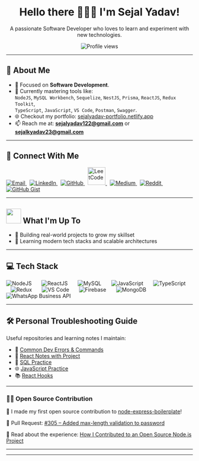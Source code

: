 <h1 align="center">Hello there 👩🏻‍💻 I'm Sejal Yadav!</h1>
<p align="center">A passionate Software Developer who loves to learn and experiment with new technologies.</p>

<p align="center">
  <img src="https://komarev.com/ghpvc/?username=sejalyadav0818&label=Profile%20views&color=0e75b6&style=flat" alt="Profile views"/>
</p>

---

## 🚀 About Me

- 🎯 Focused on **Software Development**.
- 🧠 Currently mastering tools like:  
  `NodeJS`, `MySQL Workbench`, `Sequelize`, `NestJS`, `Prisma`, `ReactJS`, `Redux Toolkit`,  
  `TypeScript`, `JavaScript`, `VS Code`, `Postman`, `Swagger`.
- 🌐 Checkout my portfolio: [sejalyadav-portfolio.netlify.app](https://sejalyadav-portfolio.netlify.app/)
- 📫 Reach me at: **sejalyadav122@gmail.com** or **sejalkyadav23@gmail.com**

---

## 🔗 Connect With Me

<p> <a href="mailto:sejalkyadav23@gmail.com" target="_blank"> <img src="https://img.icons8.com/fluent/48/000000/email.png" title="Email"/> </a> &nbsp; <a href="https://www.linkedin.com/in/sejalkailashyadav/" target="_blank"> <img src="https://img.icons8.com/fluent/48/000000/linkedin.png" title="LinkedIn"/> </a> &nbsp; <a href="https://github.com/sejalkailashyadav" target="_blank"> <img src="https://img.icons8.com/fluent/48/000000/github.png" title="GitHub"/> </a> &nbsp; <a href="https://leetcode.com/sejalkailashyadav23" target="_blank"> <img src="https://cdn.jsdelivr.net/gh/simple-icons/simple-icons/icons/leetcode.svg" width="48" height="48" title="LeetCode"/> </a> &nbsp; <a href="https://medium.com/@sejalkailashyadav" target="_blank"> <img src="https://img.icons8.com/color/48/000000/medium-logo.png" title="Medium"/> </a> &nbsp; <a href="https://www.reddit.com/user/Best-Current3832/" target="_blank"> <img src="https://img.icons8.com/color/48/000000/reddit--v1.png" title="Reddit"/> </a> &nbsp; <a href="https://gist.github.com/sejalkailashyadav" target="_blank"> <img src="https://img.icons8.com/material-outlined/48/000000/code.png" title="GitHub Gist"/> </a> </p>

---

## <img src="https://media.giphy.com/media/WUlplcMpOCEmTGBtBW/giphy.gif" width="40" />   What I'm Up To 

- 🔭 Building real-world projects to grow my skillset
- 🌱 Learning modern tech stacks and scalable architectures

---

## 💻 Tech Stack

<p align="left">
  <span style="margin-right: 15px;"><img src="https://img.icons8.com/color/48/000000/nodejs.png" title="NodeJS"/></span>&nbsp;&nbsp;
  <span style="margin-right: 15px;"><img src="https://img.icons8.com/color/48/000000/react-native.png" title="ReactJS"/></span>&nbsp;&nbsp;
  <span style="margin-right: 15px;"><img src="https://img.icons8.com/color/48/000000/mysql-logo.png" title="MySQL"/></span>&nbsp;&nbsp;
  <span style="margin-right: 15px;"><img src="https://img.icons8.com/color/48/000000/javascript.png" title="JavaScript"/></span>&nbsp;&nbsp;
  <span style="margin-right: 15px;"><img src="https://img.icons8.com/color/48/000000/typescript.png" title="TypeScript"/></span>&nbsp;&nbsp;
  <span style="margin-right: 15px;"><img src="https://img.icons8.com/color/48/000000/redux.png" title="Redux"/></span>&nbsp;&nbsp;
  <span style="margin-right: 15px;"><img src="https://img.icons8.com/color/48/000000/visual-studio-code-2019.png" title="VS Code"/></span>&nbsp;&nbsp;
  <span style="margin-right: 15px;"><img src="https://img.icons8.com/color/48/000000/firebase.png" title="Firebase"/></span>&nbsp;&nbsp;
  <span style="margin-right: 15px;"><img src="https://img.icons8.com/color/48/000000/mongodb.png" title="MongoDB"/></span>&nbsp;&nbsp;
    <span style="margin-right: 15px;"><img src="https://img.icons8.com/color/48/meta.png" title="WhatsApp Business API"/></span>&nbsp;
</p>



---

## 🛠️ Personal Troubleshooting Guide

Useful repositories and learning notes I maintain:

- 📝 [Common Dev Errors & Commands](https://github.com/sejalyadav0818/notes)
- 🧠 [React Notes with Project](https://www.linkedin.com/posts/activity-7119326543914369024-45Pb?utm_source=share&utm_medium=member_desktop)
- 💾 [SQL Practice](https://github.com/sejalyadav0818/SQL-practice)
- 🌐 [JavaScript Practice](https://github.com/sejalyadav0818/JS-practice)
- 📚 [React Hooks](https://github.com/sejalyadav0818/React-Hooks)

---

### 👨‍💻 Open Source Contribution

🚀 I made my first open source contribution to [node-express-boilerplate](https://github.com/hagopj13/node-express-boilerplate)!

📌 Pull Request: [#305 – Added max-length validation to password](https://github.com/hagopj13/node-express-boilerplate/pull/305)

📝 Read about the experience:
[How I Contributed to an Open Source Node.js Project](https://medium.com/@sejalkailashyadav/how-i-contributed-to-an-open-source-node-js-project-on-github-2e1339040077)

---

---
